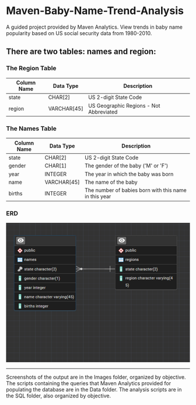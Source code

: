 # Maven-Baby-Name-Trend-Analysis
A guided project provided by Maven Analytics. View trends in baby name popularity based on US social security data from 1980-2010.

## There are two tables: names and region:
### The Region Table
| Column Name      | Data Type     | Description                                                                                   |
|------------------|---------------|-----------------------------------------------------------------------------------------------|
| state            | CHAR[2]       | US 2-digit State Code                                                                         |
| region           | VARCHAR[45]   | US Geographic Regions - Not Abbreviated                                                       |

### The Names Table
| Column Name      | Data Type     | Description                                                                                   |
|------------------|---------------|-----------------------------------------------------------------------------------------------|
| state            | CHAR[2]       | US 2-digit State Code                                                                         |
| gender           | CHAR[1]       | The gender of the baby ('M' or 'F')                                                           |
| year             | INTEGER       | The year in which the baby was born                                                           |
| name             | VARCHAR[45]   | The name of the baby                                                                          |
| births           | INTEGER       | The number of babies born with this name in this year                                         |

### ERD
![screenshot of data ERD showing a one-to-many relationship between the regions and names table on their "state" columns](Images/ERD.png)

---

Screenshots of the output are in the Images folder, organized by objective. The scripts containing the queries that Maven Analytics provided for populating the database are in the Data folder. The analysis scripts are in the SQL folder, also organized by objective.
